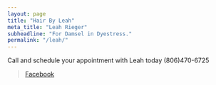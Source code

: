 ```yaml
---
layout: page
title: "Hair By Leah"
meta_title: "Leah Rieger"
subheadline: "For Damsel in Dyestress."
permalink: "/leah/"
---
```

<p> Call and schedule your appointment with Leah today (806)470-6725  </p>

<div id="fb-root"></div>
<script>(function(d, s, id) {
  var js, fjs = d.getElementsByTagName(s)[0];
  if (d.getElementById(id)) return;
  js = d.createElement(s); js.id = id;
  js.src = "//connect.facebook.net/en_US/sdk.js#xfbml=1&version=v2.5";
  fjs.parentNode.insertBefore(js, fjs);
}(document, 'script', 'facebook-jssdk'));</script>

<div class="fb-page" data-href="https://www.facebook.com/dyestresscreation/" data-tabs="timeline" data-small-header="false" data-adapt-container-width="true" data-hide-cover="false" data-show-facepile="true"><div class="fb-xfbml-parse-ignore"><blockquote cite="https://www.facebook.com/facebook"><a href="https://www.facebook.com/facebook">Facebook</a></blockquote></div></div>
